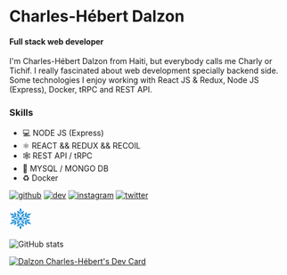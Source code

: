 # Charles-Hébert Dalzon
#### Full stack web developer
I'm Charles-Hébert Dalzon from Haiti, but everybody calls me Charly or Tichif. I really fascinated about web development specially backend side. Some technologies I enjoy working with React JS & Redux, Node JS (Express), Docker, tRPC and REST API. 

### Skills 
* 💻 NODE JS (Express)
* ⚛  REACT && REDUX && RECOIL
* 🕸  REST API / tRPC
* 📝 MYSQL / MONGO DB
* ♻  Docker




[<img src='https://cdn.jsdelivr.net/npm/simple-icons@3.0.1/icons/github.svg' alt='github' height='40'>](https://github.com/tichif)  [<img src='https://cdn.jsdelivr.net/npm/simple-icons@3.0.1/icons/dev-dot-to.svg' alt='dev' height='40'>](https://dev.to/tichif)  [<img src='https://cdn.jsdelivr.net/npm/simple-icons@3.0.1/icons/instagram.svg' alt='instagram' height='40'>](https://www.instagram.com/tichif.js/)  [<img src='https://cdn.jsdelivr.net/npm/simple-icons@3.0.1/icons/twitter.svg' alt='twitter' height='40'>](https://twitter.com/TichifJS)  

<a href='https://archiveprogram.github.com/'><img src='https://raw.githubusercontent.com/acervenky/animated-github-badges/master/assets/acbadge.gif' width='40' height='40'></a> 

![GitHub stats](https://github-readme-stats.vercel.app/api?username=tichif&show_icons=true)  

<a href="https://app.daily.dev/Tichif"><img src="https://api.daily.dev/devcards/a887baac212a4485b58962c80e8da9b6.png?r=3n1" width="400" alt="Dalzon Charles-Hébert's Dev Card"/></a>


